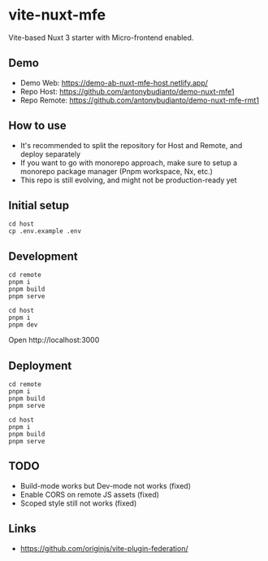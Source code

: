 # vite-nuxt-mfe

Vite-based Nuxt 3 starter with Micro-frontend enabled.

## Demo

- Demo Web: https://demo-ab-nuxt-mfe-host.netlify.app/
- Repo Host: https://github.com/antonybudianto/demo-nuxt-mfe1
- Repo Remote: https://github.com/antonybudianto/demo-nuxt-mfe-rmt1

## How to use

- It's recommended to split the repository for Host and Remote, and deploy separately
- If you want to go with monorepo approach, make sure to setup a monorepo package manager (Pnpm workspace, Nx, etc.)
- This repo is still evolving, and might not be production-ready yet 

## Initial setup

```
cd host
cp .env.example .env
```

## Development

```
cd remote
pnpm i
pnpm build
pnpm serve
```

```
cd host
pnpm i
pnpm dev
```

Open http://localhost:3000

## Deployment

```
cd remote
pnpm i
pnpm build
pnpm serve

cd host
pnpm i
pnpm build
pnpm serve
```

## TODO

- Build-mode works but Dev-mode not works (fixed)
- Enable CORS on remote JS assets (fixed)
- Scoped style still not works (fixed)

## Links

- https://github.com/originjs/vite-plugin-federation/
